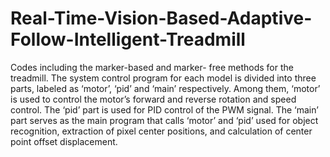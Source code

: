 # Real-Time-Vision-Based-Adaptive-Follow-Intelligent-Treadmill
Codes including the marker-based and marker- free methods for the treadmill.
The system control program for each model is divided into three parts, labeled as ‘motor’, ‘pid’ and ‘main’ respectively. Among them, ‘motor’ is used to control the motor’s forward and reverse rotation and speed control. The ‘pid’ part is used for PID control of the PWM signal. The ‘main’ part serves as the main program that calls ‘motor’ and ‘pid’ used for object recognition, extraction of pixel center positions, and calculation of center point offset displacement.
